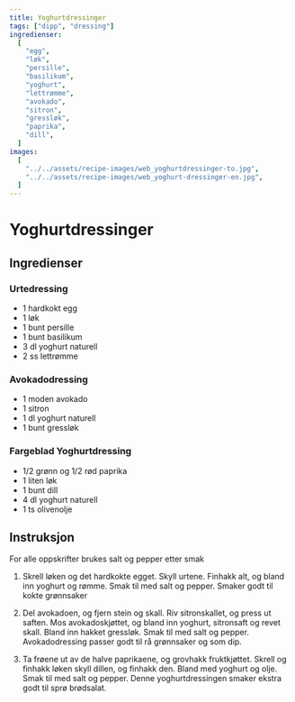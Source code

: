 ```yaml
---
title: Yoghurtdressinger
tags: ["dipp", "dressing"]
ingredienser:
  [
    "egg",
    "løk",
    "persille",
    "basilikum",
    "yoghurt",
    "lettrømme",
    "avokado",
    "sitron",
    "gressløk",
    "paprika",
    "dill",
  ]
images:
  [
    "../../assets/recipe-images/web_yoghurtdressinger-to.jpg",
    "../../assets/recipe-images/web_yoghurt-dressinger-en.jpg",
  ]
---
```


# Yoghurtdressinger

## Ingredienser

### Urtedressing

- 1 hardkokt egg
- 1 løk
- 1 bunt persille
- 1 bunt basilikum
- 3 dl yoghurt naturell
- 2 ss lettrømme

### Avokadodressing

- 1 moden avokado
- 1 sitron
- 1 dl yoghurt naturell
- 1 bunt gressløk

### Fargeblad Yoghurtdressing

- 1/2 grønn og 1/2 rød paprika
- 1 liten løk
- 1 bunt dill
- 4 dl yoghurt naturell
- 1 ts olivenolje

## Instruksjon

For alle oppskrifter brukes salt og pepper etter smak

1. Skrell løken og det hardkokte egget. Skyll urtene. Finhakk alt, og bland inn yoghurt og rømme. Smak til med salt og pepper. Smaker godt til kokte grønnsaker

2. Del avokadoen, og fjern stein og skall. Riv sitronskallet, og press ut saften. Mos avokadoskjøttet, og bland inn yoghurt, sitronsaft og revet skall. Bland inn hakket gressløk. Smak til med salt og pepper. Avokadodressing passer godt til rå grønnsaker og som dip.

3. Ta frøene ut av de halve paprikaene, og grovhakk fruktkjøttet. Skrell og finhakk løken skyll dillen, og finhakk den. Bland med yoghurt og olje. Smak til med salt og pepper. Denne yoghurtdressingen smaker ekstra godt til sprø brødsalat.
